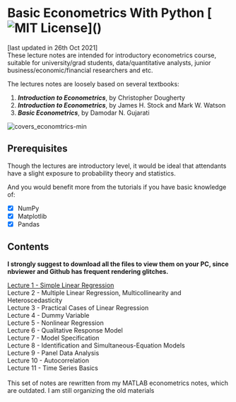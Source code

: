 # Basic Econometrics With Python [![MIT License](https://img.shields.io/apm/l/atomic-design-ui.svg?)]()
[last updated in 26th Oct 2021]<br>
These lecture notes are intended for introductory econometrics course, suitable for university/grad students, data/quantitative analysts, junior business/economic/financial researchers and etc. 

The lectures notes are loosely based on several textbooks:<br>

1. <b><i>Introduction to Econometrics</i></b>,  by Christopher Dougherty<br>
2. <b><i>Introduction to Econometrics</i></b>,  by James H. Stock and Mark W. Watson<br>
3. <b><i>Basic Econometrics</i></b>,  by Damodar N. Gujarati

![covers_economtrics-min](https://user-images.githubusercontent.com/59842360/126119680-edc6006d-2458-4ae6-8be1-5d587d37ecb5.jpg)

## Prerequisites
Though the lectures are introductory level, it would be ideal that attendants have a slight exposure to probability theory and statistics.

And you would benefit more from the tutorials if you have basic knowledge of: 
- [x] NumPy
- [x] Matplotlib
- [x] Pandas

## Contents
<b>I strongly suggest to download all the files to view them on your PC, since nbviewer and Github has frequent rendering glitches.</b><br>

[Lecture 1 - Simple Linear Regression](https://nbviewer.jupyter.org/github/MacroAnalyst/Basic_Econometrics_With_Python/blob/main/1.%20Simple%20Linear%20Regression.ipynb)<br>
Lecture 2 - Multiple Linear Regression, Multicollinearity and Heteroscedasticity<br>
Lecture 3 - Practical Cases of Linear Regression <br>
Lecture 4 - Dummy Variable<br>
Lecture 5 - Nonlinear Regression<br>
Lecture 6 - Qualitative Response Model<br>
Lecture 7 - Model Specification<br>
Lecture 8 - Identification and Simultaneous-Equation Models<br>
Lecture 9 - Panel Data Analysis<br>
Lecture 10 - Autocorrelation<br>
Lecture 11 - Time Series Basics<br>
<br>
This set of notes are rewritten from my MATLAB econometrics notes, which are outdated. I am still organizing the old materials 
